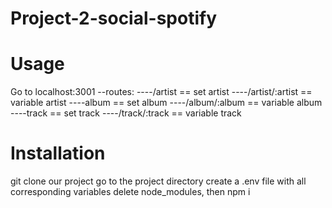 # Project-2-social-spotify

# Usage

Go to localhost:3001
--routes:
----/artist == set artist
----/artist/:artist == variable artist
----album == set album
----/album/:album == variable album
----track == set track
----/track/:track == variable track

# Installation

git clone our project
go to the project directory
create a .env file with all corresponding variables
delete node_modules, then npm i
